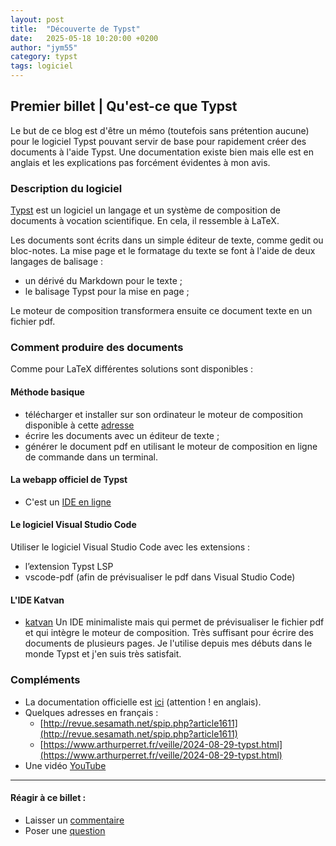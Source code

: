 ```yaml
---
layout: post
title:  "Découverte de Typst"
date:   2025-05-18 10:20:00 +0200
author: "jym55"
category: typst
tags: logiciel
---
```


## Premier billet | Qu'est-ce que Typst

Le but de ce blog est d'être un mémo (toutefois sans prétention aucune) pour le logiciel Typst pouvant servir de base pour rapidement créer des documents à l'aide Typst. Une documentation existe bien mais elle est en anglais et les explications pas forcément évidentes à mon avis.

### Description du logiciel

[Typst](https://typst.app/) est un logiciel un langage et un système de composition de documents à vocation scientifique. En cela, il ressemble à LaTeX.

Les documents sont écrits dans un simple éditeur de texte, comme gedit ou bloc-notes. La mise page et le formatage du texte se font à l'aide de deux langages de balisage :
- un dérivé du Markdown pour le texte ;
- le balisage Typst pour la mise en page ;

Le moteur de composition transformera ensuite ce document texte en un fichier pdf.

### Comment produire des documents 
Comme pour LaTeX différentes solutions sont disponibles :

#### Méthode basique
- télécharger et installer sur son ordinateur le moteur de composition disponible à cette [adresse](https://github.com/typst/typst#installation)
- écrire les documents avec un éditeur de texte ;
- générer le document pdf en utilisant le moteur de composition en ligne de commande dans un terminal.

#### La webapp officiel de Typst
- C'est un [IDE en ligne](https://typst.app/)

#### Le logiciel Visual Studio Code
Utiliser le logiciel Visual Studio Code avec les extensions :
-  l’extension Typst LSP
- vscode-pdf (afin de prévisualiser le pdf dans Visual Studio Code)

#### L'IDE Katvan
- [katvan](https://github.com/IgKh/katvan)
Un IDE minimaliste mais qui permet de prévisualiser le fichier pdf et qui intègre le moteur de composition. Très suffisant pour écrire des documents de plusieurs pages. Je l'utilise depuis mes débuts dans le monde Typst et j'en suis très satisfait.

### Compléments
- La documentation officielle est [ici](https://typst.app/docs/) (attention ! en anglais).
- Quelques adresses en français :
    - [http://revue.sesamath.net/spip.php?article1611](http://revue.sesamath.net/spip.php?article1611)
    - [https://www.arthurperret.fr/veille/2024-08-29-typst.html](https://www.arthurperret.fr/veille/2024-08-29-typst.html)
- Une vidéo [YouTube](https://youtu.be/_JKWzMJEwN0?feature=shared)


------------------------
#### Réagir à ce billet :
- Laisser un [commentaire](https://github.com/jym55/jym55.github.io/discussions/categories/comments)
- Poser une [question](https://github.com/jym55/jym55.github.io/discussions/categories/q-a)
